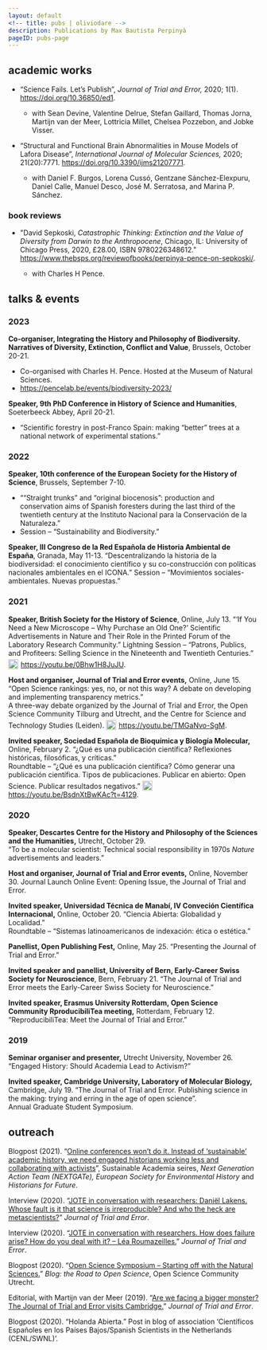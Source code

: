 ```yaml
---
layout: default
<!-- title: pubs | oliviodare -->
description: Publications by Max Bautista Perpinyà
pageID: pubs-page
---
```


## academic works
- “Science Fails. Let’s Publish”, _Journal of Trial and Error,_ 2020; 1(1). <a href="https://doi.org/10.36850/ed1" target="_blank">https://doi.org/10.36850/ed1</a>.  

  - with Sean Devine, Valentine Delrue, Stefan Gaillard, Thomas Jorna, Martijn van der Meer, Lottricia Millet, Chelsea Pozzebon, and Jobke Visser.  

- “Structural and Functional Brain Abnormalities in Mouse Models of Lafora Disease”, _International Journal of Molecular Sciences,_ 2020; 21(20):7771. <a href="https://doi.org/10.3390/ijms21207771" target="_blank">https://doi.org/10.3390/ijms21207771</a>.  

  - with Daniel F. Burgos, Lorena Cussó, Gentzane Sánchez-Elexpuru, Daniel Calle, Manuel Desco, José M. Serratosa, and Marina P. Sánchez.  
  

### book reviews
- "David Sepkoski, *Catastrophic Thinking: Extinction and the Value of Diversity from Darwin to the Anthropocene*, Chicago, IL: University of Chicago Press, 2020, £28.00, ISBN 9780226348612." <a href="https://www.thebsps.org/reviewofbooks/perpinya-pence-on-sepkoski/" target="_blank">https://www.thebsps.org/reviewofbooks/perpinya-pence-on-sepkoski/</a>.

  - with Charles H Pence. 

## talks & events  
### 2023
**Co-organiser, Integrating the History and Philosophy of Biodiversity. Narratives of Diversity, Extinction, Conflict and Value**, Brussels, October 20-21.   
- Co-organised with Charles H. Pence. Hosted at the Museum of Natural Sciences.
- <a href="https://pencelab.be/events/biodiversity-2023/" target="_blank">https://pencelab.be/events/biodiversity-2023/</a>

**Speaker, 9th PhD Conference in History of Science and Humanities**, Soeterbeeck Abbey, April 20-21.  
- “Scientific forestry in post-Franco Spain: making “better” trees at a national network of experimental stations.”

### 2022
**Speaker, 10th conference of the European Society for the History of Science**, Brussels, September 7-10.
- ““Straight trunks” and “original biocenosis”: production and conservation aims of Spanish foresters during the last third of the twentieth century at the Instituto Nacional para la Conservación de la Naturaleza.”
- Session – “Sustainability and Biodiversity.”

**Speaker, III Congreso de la Red Española de Historia Ambiental de España**, Granada, May 11-13.
“Descentralizando la historia de la biodiversidad: el conocimiento científico y su co-construcción con políticas nacionales ambientales en el ICONA.”
Session – “Movimientos sociales-ambientales. Nuevas propuestas.”

### 2021
**Speaker, British Society for the History of Science**, Online, July 13.
“‘If You Need a New Microscope – Why Purchase an Old One?’ Scientific Advertisements in Nature and Their Role in the Printed Forum of the Laboratory Research Community.”
Lightning Session – “Patrons, Publics, and Profiteers: Selling Science in the Nineteenth and Twentieth Centuries.” <a href="https://youtu.be/0Bhw1H8JuJU" target="_blank"> <img src="{{ oliviodare.com }}/youtube-icon.png" width="20" style="position: relative; top: 4px; padding-right: 5px">https://youtu.be/0Bhw1H8JuJU</a>.

**Host and organiser, Journal of Trial and Error events,** Online, June 15.   
“Open Science rankings: yes, no, or not this way? A debate on developing and implementing transparency metrics.”   
A three-way debate organized by the Journal of Trial and Error, the Open Science Community Tilburg and Utrecht, and the Centre for Science and Technology Studies (Leiden). <a href="https://youtu.be/TMGaNvo-SgM" target="_blank"> <img src="{{ oliviodare.com }}/youtube-icon.png" width="20" style="position: relative; top: 4px; padding-right: 5px">https://youtu.be/TMGaNvo-SgM</a>.

**Invited speaker, Sociedad Española de Bioquímica y Biología Molecular,** Online, February 2.
“¿Qué es una publicación científica? Reflexiones históricas, filosóficas, y críticas.”   
Roundtable – “¿Qué es una publicación científica? Cómo generar una publicación científica. Tipos de publicaciones. Publicar en abierto: Open Science. Publicar resultados negativos.” <a href="https://youtu.be/BsdnXtBwKAc?t=4129" target="_blank"> <img src="{{ oliviodare.com }}/youtube-icon.png" width="20" style="position: relative; top: 4px; padding-right: 5px">https://youtu.be/BsdnXtBwKAc?t=4129</a>.

### 2020
**Speaker, Descartes Centre for the History and Philosophy of the Sciences and the Humanities,** Utrecht, October 29.   
“To be a molecular scientist: Technical social responsibility in 1970s _Nature_ advertisements and leaders.”  

**Host and organiser, Journal of Trial and Error events,** Online, November 30.
Journal Launch Online Event: Opening Issue, the Journal of Trial and Error.  

**Invited speaker, Universidad Técnica de Manabí, IV Conveción Científica Internacional,** Online, October 20.
“Ciencia Abierta: Globalidad y Localidad.”   
Roundtable – “Sistemas latinoamericanos de indexación: ética o estética.”   

**Panellist, Open Publishing Fest,** Online, May 25.
“Presenting the Journal of Trial and Error.”  

**Invited speaker and panellist, University of Bern, Early-Career Swiss Society for Neuroscience**, Bern, February 21.
“The Journal of Trial and Error meets the Early-Career Swiss Society for Neuroscience.”  

**Invited speaker, Erasmus University Rotterdam, Open Science Community RproducibiliTea meeting,** Rotterdam, February 12.
“ReproducibiliTea: Meet the Journal of Trial and Error.”  

### 2019  
**Seminar organiser and presenter,** Utrecht University, November 26.
“Engaged History: Should Academia Lead to Activism?”  

**Invited speaker, Cambridge University, Laboratory of Molecular Biology,** Cambridge, July 19.
“The Journal of Trial and Error. Publishing science in the making: trying and erring in the age of open science”.   
Annual Graduate Student Symposium.

## outreach
Blogpost (2021). “<a href="http://eseh.org/online-conferences-wont-do-it-instead-of-sustainable-academic-history-we-need-engaged-historians-working-less-and-collaborating-with-activists/" target="_blank">Online conferences won’t do it. Instead of ‘sustainable’ academic history, we need engaged historians working less and collaborating with activists</a>”, Sustainable Academia seires, _Next Generation Action Team (NEXTGATe), European Society for Environmental History_ and _Historians for Future_.  

Interview (2020). “<a href="https://www.jtrialerror.com/2020/05/31/jote-in-conversation-with-researchers-daniel-lakens-whose-fault-is-it-that-science-is-irreproducible-and-who-the-heck-are-metascienists/" target="_blank">JOTE in conversation with researchers: Daniël Lakens. Whose fault is it that science is irreproducible? And who the heck are metascientists?</a>” _Journal of Trial and Error_.  

Interview (2020). “<a href="https://www.jtrialerror.com/2020/03/05/jote-in-conversation-with-researchers-how-does-failure-arise-how-do-you-deal-with-it-lea-roumazeilles/" target="_blank">JOTE in conversation with researchers. How does failure arise? How do you deal with it? – Léa Roumazeilles.</a>” _Journal of Trial and Error_.  

Blogpost (2020). “<a href="https://openscience-utrecht.com/open-science-symposium-starting-off-with-the-natural-sciences/" target="_blank">Open Science Symposium – Starting off with the Natural Sciences.</a>” _Blog: the Road to Open Science_, Open Science Community Utrecht.  

Editorial, with Martijn van der Meer (2019). “<a href="https://www.jtrialerror.com/2019/09/30/are-we-facing-a-bigger-monster-the-journal-of-trial-and-error-visits-cambridge/" target="_blank">Are we facing a bigger monster? The Journal of Trial and Error visits Cambridge.</a>” _Journal of Trial and Error_.  

Blogpost (2020). “Holanda Abierta.” Post in blog of association ‘Científicos Españoles en los Países Bajos/Spanish Scientists in the Netherlands (CENL/SWNL)’.
